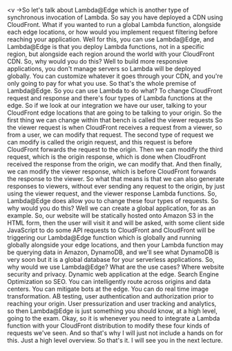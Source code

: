 
<v ->So let's talk about Lambda@Edge which is another</v>
type of synchronous invocation of Lambda.
So say you have deployed a CDN using CloudFront.
What if you wanted to run a global Lambda function,
alongside each edge locations,
or how would you implement request filtering
before reaching your application.
Well for this, you can use Lambda@Edge,
and Lambda@Edge is that you deploy Lambda functions,
not in a specific region, but alongside
each region around the world
with your CloudFront CDN.
So, why would you do this?
Well to build more responsive applications,
you don't manage servers so
Lambda will be deployed globally.
You can customize whatever it goes through
your CDN, and you're only going to pay for
what you use.
So that's the whole premise of Lambda@Edge.
So you can use Lambda to do what?
To change CloudFront request and response
and there's four types of Lambda functions
at the edge.
So if we look at our integration we have our user,
talking to your CloudFront edge locations
that are going to be talking to your origin.
So the first thing we can change
within that bench is called
the viewer requests
So the viewer request is when CloudFront
receives a request from a viewer, so from a user,
we can modify that request.
The second type of request we can modify
is called the origin request,
and this request is before CloudFront forwards the request
to the origin.
Then we can modify the third request,
which is the origin response,
which is done when CloudFront received the
response from the origin, we can modify that.
And then finally, we can modify the viewer response,
which is before CloudFront forwards
the response to the viewer.
So what that means is that we can also generate
responses to viewers,
without ever sending any request to the origin,
by just using the viewer request,
and the viewer response Lambda functions.
So, Lambda@Edge does allow you to change
these four types of requests.
So why would you do this?
Well we can create a global application,
for as an example.
So, our website will be statically hosted onto Amazon S3
in the HTML form,
then the user will visit it and will be asked,
with some client side JavaScript to do
some API requests to CloudFront and
CloudFront will be triggering our Lambda@Edge function
which is globally and running globally alongside
your edge locations,
and then your Lambda function may be querying
data in Amazon, DynamoDB,
and we'll see what DynamoDB is very soon
but it is a global database
for your serverless applications.
So, why would we use Lambda@Edge?
What are the use cases?
Where website security and privacy.
Dynamic web application at the edge.
Search Engine Optimization so SEO.
You can intelligently route across origins
and data centers.
You can mitigate bots at the edge.
You can do real time image transformation.
AB testing, user authentication
and authorization prior to reaching your origin.
User pressurization
and user tracking and analytics,
so then Lambda@Edge is just something you should know,
at a high level, going to the exam.
Okay, so it is whenever you need to integrate
a Lambda function with your CloudFront
distribution to modify these four kinds
of requests we've seen.
And so that's why I will just not include
a hands on for this.
Just a high level overview.
So that's it.
I will see you in the next lecture.